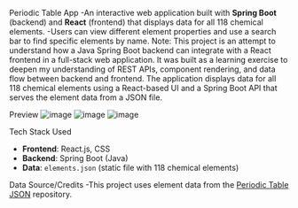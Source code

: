 Periodic Table App 
-An interactive web application built with **Spring Boot** (backend) and **React** (frontend) that displays data for all 118 chemical elements.
-Users can view different element properties and use a search bar to find specific elements by name.
Note:
    This project is an attempt to understand how a Java Spring Boot backend can integrate with a React frontend in a full-stack web application.
    It was built as a learning exercise to deepen my understanding of REST APIs, component rendering, and data flow between backend and frontend.
    The application displays data for all 118 chemical elements using a React-based UI and a Spring Boot API that serves the element data from a JSON file.

Preview
![image](https://github.com/user-attachments/assets/31b9ae09-6ca2-419f-bfc7-e3cf433780a2)
![image](https://github.com/user-attachments/assets/36b6fa75-45d0-4c9e-86a0-0f3561677e79)
![image](https://github.com/user-attachments/assets/debb595d-48ab-40e0-9327-1c05a9c83d04)

Tech Stack Used
- **Frontend**: React.js, CSS
- **Backend**: Spring Boot (Java)
- **Data**: `elements.json` (static file with 118 chemical elements)

Data Source/Credits
-This project uses element data from the [Periodic Table JSON](https://github.com/Bowserinator/Periodic-Table-JSON) repository.




